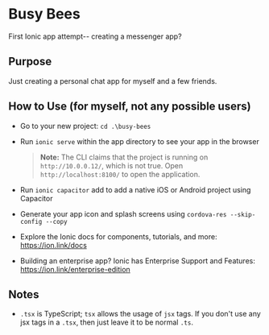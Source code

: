 # Busy Bees
First Ionic app attempt-- creating a messenger app?

## Purpose
Just creating a personal chat app for myself and a few friends.

## How to Use (for myself, not any possible users)

- Go to your new project: `cd .\busy-bees`
- Run `ionic serve` within the app directory to see your app in the browser
  > **Note:** The CLI claims that the project is running on
    `http://10.0.0.12/`, which is not true. Open `http://localhost:8100/` to open the application.

- Run `ionic capacitor` add to add a native iOS or Android project using Capacitor        
- Generate your app icon and splash screens using `cordova-res --skip-config --copy`      
- Explore the Ionic docs for components, tutorials, and more: https://ion.link/docs     
- Building an enterprise app? Ionic has Enterprise Support and Features:
https://ion.link/enterprise-edition

## Notes

* `.tsx` is TypeScript; `tsx` allows the usage of `jsx` tags. If you don't use any jsx tags in a `.tsx`, then just leave it to be normal `.ts`. 